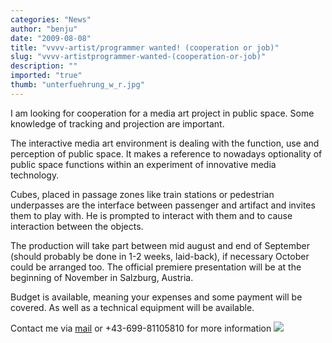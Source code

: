 ```yaml
---
categories: "News"
author: "benju"
date: "2009-08-08"
title: "vvvv-artist/programmer wanted! (cooperation or job)"
slug: "vvvv-artistprogrammer-wanted-(cooperation-or-job)"
description: ""
imported: "true"
thumb: "unterfuehrung_w_r.jpg"
---
```



I am looking for cooperation for a media art project in public space. Some knowledge of tracking and projection are important.

The interactive media art environment is dealing with the function, use and perception of public space. It makes a reference to nowadays optionality of public space functions within an experiment of innovative media technology.

Cubes, placed in passage zones like train stations or pedestrian underpasses are the interface between passenger and artifact and invites them to play with. He is prompted to interact with them and to cause interaction between the objects.

The production will take part between mid august and end of September (should probably be done in 1-2 weeks, laid-back), if necessary October could be arranged too. The official premiere presentation will be at the beginning of November in Salzburg, Austria.

Budget is available, meaning your expenses and some payment will be covered. As well as a technical equipment will be available.

Contact me via [mail](http://blog.benju.net/contact/) or +43-699-81105810 for more information
![](unterfuehrung_w_r.jpg)
